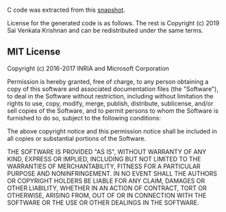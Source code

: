 C code was extracted from this [snapshot].

[snapshot]: https://github.com/SaiVK/hacl-star/tree/master/snapshots/hacl-c

License for the generated code is as follows. The rest is Copyright (c) 2019
Sai Venkata Krishnan and can be redistributed under the same terms.

MIT License
-----------

Copyright (c) 2016-2017 INRIA and Microsoft Corporation

Permission is hereby granted, free of charge, to any person obtaining a copy
of this software and associated documentation files (the "Software"), to deal
in the Software without restriction, including without limitation the rights
to use, copy, modify, merge, publish, distribute, sublicense, and/or sell
copies of the Software, and to permit persons to whom the Software is
furnished to do so, subject to the following conditions:

The above copyright notice and this permission notice shall be included in all
copies or substantial portions of the Software.

THE SOFTWARE IS PROVIDED "AS IS", WITHOUT WARRANTY OF ANY KIND, EXPRESS OR
IMPLIED, INCLUDING BUT NOT LIMITED TO THE WARRANTIES OF MERCHANTABILITY,
FITNESS FOR A PARTICULAR PURPOSE AND NONINFRINGEMENT. IN NO EVENT SHALL THE
AUTHORS OR COPYRIGHT HOLDERS BE LIABLE FOR ANY CLAIM, DAMAGES OR OTHER
LIABILITY, WHETHER IN AN ACTION OF CONTRACT, TORT OR OTHERWISE, ARISING FROM,
OUT OF OR IN CONNECTION WITH THE SOFTWARE OR THE USE OR OTHER DEALINGS IN THE
SOFTWARE.
